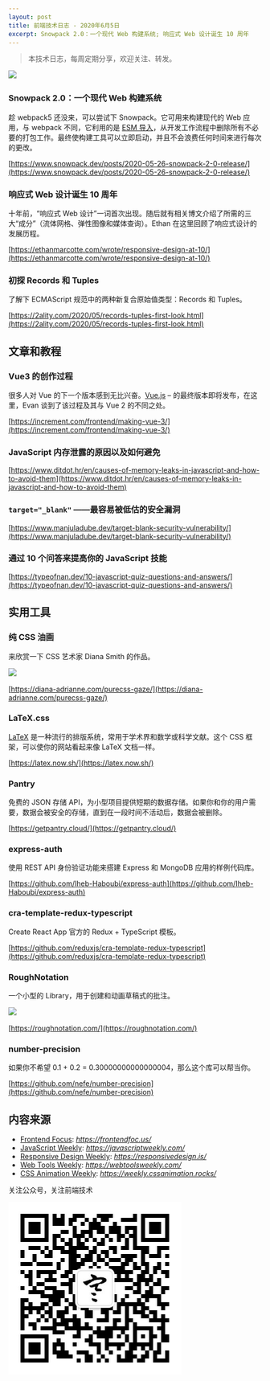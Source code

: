 ```yaml
---
layout: post
title: 前端技术日志 - 2020年6月5日
excerpt: Snowpack 2.0：一个现代 Web 构建系统; 响应式 Web 设计诞生 10 周年
---
```


> 本技术日志，每周定期分享，欢迎关注、转发。

![](/Users/zhaoxiaodong/Workspace/Nicolas/nicolaszhao.github.io/assets/post-images/2020-06-05/cover2.jpg)

### Snowpack 2.0：一个现代 Web 构建系统

趁 webpack5 还没来，可以尝试下 Snowpack。它可用来构建现代的 Web 应用，与 webpack 不同，它利用的是 [ESM 导入](https://developer.mozilla.org/en-US/docs/Web/JavaScript/Reference/Statements/import)，从开发工作流程中删除所有不必要的打包工作。最终使构建工具可以立即启动，并且不会浪费任何时间来进行每次的更改。

[https://www.snowpack.dev/posts/2020-05-26-snowpack-2-0-release/](https://www.snowpack.dev/posts/2020-05-26-snowpack-2-0-release/)

### 响应式 Web 设计诞生 10 周年

十年前，“响应式 Web 设计”一词首次出现。随后就有相关博文介绍了所需的三大“成分”（流体网格、弹性图像和媒体查询）。Ethan 在这里回顾了响应式设计的发展历程。

[https://ethanmarcotte.com/wrote/responsive-design-at-10/](https://ethanmarcotte.com/wrote/responsive-design-at-10/)

### 初探 Records 和 Tuples

了解下 ECMAScript 规范中的两种新复合原始值类型：Records 和 Tuples。

[https://2ality.com/2020/05/records-tuples-first-look.html](https://2ality.com/2020/05/records-tuples-first-look.html)

## 文章和教程

### Vue3 的创作过程

很多人对 Vue 的下一个版本感到无比兴奋。[Vue.js](https://vuejs.org/) – 的最终版本即将发布，在这里，Evan 谈到了该过程及其与 Vue 2 的不同之处。

[https://increment.com/frontend/making-vue-3/](https://increment.com/frontend/making-vue-3/)

### JavaScript 内存泄露的原因以及如何避免

[https://www.ditdot.hr/en/causes-of-memory-leaks-in-javascript-and-how-to-avoid-them](https://www.ditdot.hr/en/causes-of-memory-leaks-in-javascript-and-how-to-avoid-them)

### `target="_blank"` ——最容易被低估的安全漏洞

[https://www.manjuladube.dev/target-blank-security-vulnerability/](https://www.manjuladube.dev/target-blank-security-vulnerability/)

### 通过 10 个问答来提高你的 JavaScript 技能

[https://typeofnan.dev/10-javascript-quiz-questions-and-answers/](https://typeofnan.dev/10-javascript-quiz-questions-and-answers/)

## 实用工具

### 纯 CSS 油画

来欣赏一下 CSS 艺术家 Diana Smith 的作品。

![](/Users/zhaoxiaodong/Workspace/Nicolas/nicolaszhao.github.io/assets/post-images/2020-06-05/image1.jpg)

[https://diana-adrianne.com/purecss-gaze/](https://diana-adrianne.com/purecss-gaze/)

### LaTeX.css

[LaTeX](https://www.latex-project.org/) 是一种流行的排版系统，常用于学术界和数学或科学文献。这个 CSS 框架，可以使你的网站看起来像 LaTeX 文档一样。

[https://latex.now.sh/](https://latex.now.sh/)

### Pantry

免费的 JSON 存储 API，为小型项目提供短期的数据存储。如果你和你的用户需要，数据会被安全的存储，直到在一段时间不活动后，数据会被删除。

[https://getpantry.cloud/](https://getpantry.cloud/)

### express-auth

使用 REST API 身份验证功能来搭建 Express 和 MongoDB 应用的样例代码库。

[https://github.com/Iheb-Haboubi/express-auth](https://github.com/Iheb-Haboubi/express-auth)

### cra-template-redux-typescript

Create React App 官方的 Redux + TypeScript 模板。

[https://github.com/reduxjs/cra-template-redux-typescript](https://github.com/reduxjs/cra-template-redux-typescript)

### RoughNotation

一个小型的 Library，用于创建和动画草稿式的批注。

![](/Users/zhaoxiaodong/Workspace/Nicolas/nicolaszhao.github.io/assets/post-images/2020-06-05/image2.png)

[https://roughnotation.com/](https://roughnotation.com/)

### number-precision

如果你不希望 0.1 + 0.2 = 0.30000000000000004，那么这个库可以帮当你。

[https://github.com/nefe/number-precision](https://github.com/nefe/number-precision)

## 内容来源

- [Frontend Focus](https://frontendfoc.us/): *https://frontendfoc.us/*
- [JavaScript Weekly](https://javascriptweekly.com/): *https://javascriptweekly.com/*
- [Responsive Design Weekly](https://responsivedesign.is/): *https://responsivedesign.is/*
- [Web Tools Weekly](https://webtoolsweekly.com/): *https://webtoolsweekly.com/*
- [CSS Animation Weekly](https://weekly.cssanimation.rocks/): *https://weekly.cssanimation.rocks/*

关注公众号，关注前端技术

![赵不寒的网络日记](/assets/qrcode-clean.jpg)

